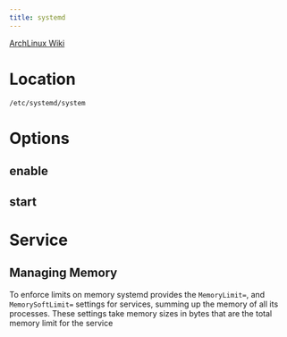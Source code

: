 ```yaml
---
title: systemd
---
```

[ArchLinux Wiki](https://wiki.archlinux.org/title/Systemd)
# Location
`/etc/systemd/system`
# Options
## enable

## start

# Service
## Managing Memory
To enforce limits on memory systemd provides the `MemoryLimit=`, and `MemorySoftLimit=` settings for services, summing up the memory of all its processes. These settings take memory sizes in bytes that are the total memory limit for the service
